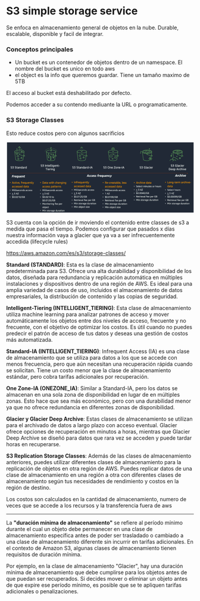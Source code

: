 # S3 simple storage service

Se enfoca en almacenamiento general de objetos en la nube. Durable, escalable, disponible  y facil de integrar.

### Conceptos principales

- Un bucket es un contenedor de objetos dentro de un namespace. El nombre del bucket es unico en todo aws
- el object es la info que queremos guardar. Tiene un tamaño maximo de 5TB

El acceso al bucket está deshabilitado por defecto.

Podemos acceder a su contendo mediuante la URL o programaticamente.

### S3 Storage Classes

Esto reduce costos pero con algunos sacrificios

![storage_classes](storage_classes.png)

S3 cuenta con la opción de ir moviendo el contenido entre classes de s3 a medida que pasa el tiempo. Podemos configurar que pasados x días nuestra información vaya a glacier que ya va a ser infrecuentemente accedida (lifecycle rules)

https://aws.amazon.com/es/s3/storage-classes/

**Standard (STANDARD)**: Esta es la clase de almacenamiento predeterminada para S3. Ofrece una alta durabilidad y disponibilidad de los datos, diseñada para redundancia y replicación automática en múltiples instalaciones y dispositivos dentro de una región de AWS. Es ideal para una amplia variedad de casos de uso, incluidos el almacenamiento de datos empresariales, la distribución de contenido y las copias de seguridad.

**Intelligent-Tiering (INTELLIGENT_TIERING)**: Esta clase de almacenamiento utiliza machine learning para analizar patrones de acceso y mover automáticamente los objetos entre dos niveles de acceso, frecuente y no frecuente, con el objetivo de optimizar los costos. Es útil cuando no puedes predecir el patrón de acceso de tus datos y deseas una gestión de costos más automatizada.

**Standard-IA (INTELLIGENT_TIERING)**: Infrequent Access (IA) es una clase de almacenamiento que se utiliza para datos a los que se accede con menos frecuencia, pero que aún necesitan una recuperación rápida cuando se solicitan. Tiene un costo menor que la clase de almacenamiento estándar, pero cobra tarifas adicionales por recuperación.

**One Zone-IA (ONEZONE_IA)**: Similar a Standard-IA, pero los datos se almacenan en una sola zona de disponibilidad en lugar de en múltiples zonas. Esto hace que sea más económico, pero con una durabilidad menor ya que no ofrece redundancia en diferentes zonas de disponibilidad.

**Glacier y Glacier Deep Archive**: Estas clases de almacenamiento se utilizan para el archivado de datos a largo plazo con acceso eventual. Glacier ofrece opciones de recuperación en minutos a horas, mientras que Glacier Deep Archive se diseñó para datos que rara vez se acceden y puede tardar horas en recuperarse.

**S3 Replication Storage Classes**: Además de las clases de almacenamiento anteriores, puedes utilizar diferentes clases de almacenamiento para la replicación de objetos en otra región de AWS. Puedes replicar datos de una clase de almacenamiento en una región a otra con diferentes clases de almacenamiento según tus necesidades de rendimiento y costos en la región de destino.

Los costos son calculados en la cantidad de almacenamiento, numero de veces que se accede a los recursos y la transferencia fuera de aws

---

La **"duración mínima de almacenamiento"** se refiere al período mínimo durante el cual un objeto debe permanecer en una clase de almacenamiento específica antes de poder ser trasladado o cambiado a una clase de almacenamiento diferente sin incurrir en tarifas adicionales. En el contexto de Amazon S3, algunas clases de almacenamiento tienen requisitos de duración mínima.

Por ejemplo, en la clase de almacenamiento "Glacier", hay una duración mínima de almacenamiento que debe cumplirse para los objetos antes de que puedan ser recuperados. Si decides mover o eliminar un objeto antes de que expire ese período mínimo, es posible que se te apliquen tarifas adicionales o penalizaciones.